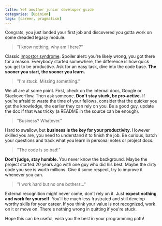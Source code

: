 ```yaml
---
title: Yet another junior developer guide
categories: [Opinion]
tags: [career, pragmatism]
---
```


Congrats, you just landed your first job and discovered you gotta work on some dreaded legacy module.

> "I know nothing, why am I here?"

Classic [impostor syndrome](https://en.wikipedia.org/wiki/Impostor_syndrome). Spoiler alert: you're likely wrong, you got there for a reason. Everybody started somewhere, the difference is how quick you get to be productive. Ask for an easy task, dive into the code base. **The sooner you start, the sooner you learn.**

> "I'm stuck. Missing something."

We all are at some point. First, check on the internal docs, Google or Stackoverflow. Then ask someone. **Don't stay stuck, be pro-active.** If you're afraid to waste the time of your fellows, consider that the quicker you get the knowledge, the earlier they can rely on you. Be a good guy, update the doc if that was tricky (a README in the source can be enough).

> "Business? Whatever."

Hard to swallow, but **business is the key for your productivity**. However skilled you are, you need to understand it to finish the job. Be curious, batch your questions and track what you learn in personal notes or project docs.

> "The code is so bad!"

**Don't judge, stay humble.** You never know the background. Maybe the project started 20 years ago with one guy who did his best. Maybe the dirty code you see is worth millions. Give it some respect, try to improve it whenever you can.

> "I work hard but no one bothers..."

External recognition might never come, don't rely on it. Just **expect nothing and work for yourself**. You'll be much less frustrated and still develop worthy skills for your career. If you think your value is not recognized, work on it or move on. There's nothing wrong in quitting if you're stuck.

Hope this can be useful, wish you the best in your programming path!